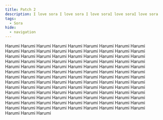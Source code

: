 ```yaml
---
title: Patch 2
description: I love sora I love sora I love soraI love soraI love sora I love sora I love sora I love sora I love sora I love sora I love sora.
tags:
  - Sora
hide:
  - navigation
---
```


Harumi Harumi Harumi Harumi Harumi Harumi Harumi Harumi Harumi Harumi Harumi Harumi Harumi Harumi Harumi Harumi Harumi Harumi Harumi Harumi Harumi Harumi Harumi Harumi Harumi Harumi Harumi Harumi Harumi Harumi Harumi Harumi Harumi Harumi Harumi Harumi Harumi Harumi Harumi Harumi Harumi Harumi Harumi Harumi Harumi Harumi Harumi Harumi Harumi Harumi Harumi Harumi Harumi Harumi Harumi Harumi Harumi Harumi Harumi Harumi Harumi Harumi Harumi Harumi Harumi Harumi Harumi Harumi Harumi Harumi Harumi Harumi Harumi Harumi Harumi Harumi Harumi Harumi Harumi Harumi Harumi Harumi Harumi Harumi Harumi Harumi Harumi Harumi Harumi Harumi Harumi Harumi Harumi Harumi Harumi Harumi Harumi Harumi Harumi Harumi Harumi Harumi Harumi Harumi Harumi Harumi Harumi Harumi Harumi Harumi Harumi Harumi Harumi Harumi Harumi Harumi Harumi Harumi Harumi Harumi 